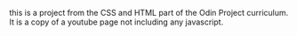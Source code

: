 this is a project from the CSS and HTML part of the Odin Project curriculum.
It is a copy of a youtube page not including any javascript.
